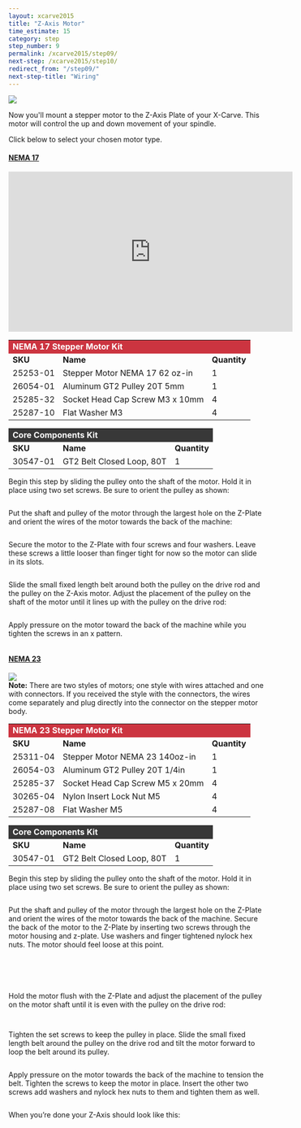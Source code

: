```yaml
---
layout: xcarve2015
title: "Z-Axis Motor"
time_estimate: 15
category: step
step_number: 9
permalink: /xcarve2015/step09/
next-step: /xcarve2015/step10/
redirect_from: "/step09/"
next-step-title: "Wiring"
---
```


<img src="0607.jpg">

Now you'll mount a stepper motor to the Z-Axis Plate of your X-Carve. This motor will control the up and down movement of your spindle.

Click below to select your chosen motor type.

<div class="panel-group" id="motor-accordion" role="tablist" aria-multiselectable="true">
<div class="panel panel-default">
<a data-toggle="collapse" data-parent="#motor-accordion" href="#nema17" aria-expanded="false" aria-controls="nema17" class="panel-heading" role="tab" id="nema17-header">

<h4 class="panel-title">
NEMA 17</h4>

<div class="expand-icons">
<i class="fa fa-plus"></i>
 <i class="fa fa-minus"></i>

</div>
</a>

<div id="nema17" class="panel-collapse collapse" role="tabpanel" aria-labelledby="nema17-header">
<div class="panel-body">
<iframe width="560" height="315" src="https://www.youtube.com/embed/cEJDROc9ZEs" frameborder="0" allowfullscreen>
</iframe>
<table>
	<tr>
		<td style="color:#fff;background: #cc3440;" colspan="3"><b><span class="caps">NEMA</span> 17 Stepper Motor Kit</b> </td>
	</tr>
	<tr>
		<td> <b><span class="caps">SKU</span></b> </td>
		<td> <b>Name</b> </td>
		<td> <b>Quantity</b> </td>
	</tr>
	<tr>
		<td> 25253-01 </td>
		<td> Stepper Motor <span class="caps">NEMA</span> 17 62 oz-in </td>
		<td> 1 </td>
	</tr>
	<tr>
		<td> 26054-01 </td>
		<td> Aluminum GT2 Pulley 20T 5mm </td>
		<td> 1 </td>
	</tr>
	<tr>
		<td> 25285-32 </td>
		<td> Socket Head Cap Screw M3 x 10mm </td>
		<td> 4 </td>
	</tr>
	<tr>
		<td> 25287-10 </td>
		<td> Flat Washer M3 </td>
		<td> 4 </td>
	</tr>
</table>
<table>
	<tr>
		<td style="color:#fff;background: #383838;" colspan="3"><b>Core Components Kit</b> </td>
	</tr>
	<tr>
		<td> <b><span class="caps">SKU</span></b> </td>
		<td> <b>Name</b> </td>
		<td> <b>Quantity</b> </td>
	</tr>
	<tr>
		<td> 30547-01 </td>
		<td> GT2 Belt Closed Loop, 80T </td>
		<td> 1 </td>
	</tr>
</table>
<p>Begin this step by sliding the pulley onto the shaft of the motor. Hold it in place using two set screws. Be sure to orient the pulley as shown:</p>
<p style="text-align:center;"><img src="https://dzevsq2emy08i.cloudfront.net/paperclip/project_instruction_image_uploaded_images/592/original/0608.jpg?1424382338" alt="" /></p>
<p>Put the shaft and pulley of the motor through the largest hole on the Z-Plate and orient the wires of the motor towards the back of the machine:</p>
<p style="text-align:center;"><img src="https://dzevsq2emy08i.cloudfront.net/paperclip/project_instruction_image_uploaded_images/593/original/0975.jpg?1424382390" alt="" /></p>
<p>Secure the motor to the Z-Plate with four screws and four washers. Leave these screws a little looser than finger tight for now so the motor can slide in its slots.</p>
<p style="text-align:center;"><img src="https://dzevsq2emy08i.cloudfront.net/paperclip/project_instruction_image_uploaded_images/594/original/0978.jpg?1424382436" alt="" /></p>
<p>Slide the small fixed length belt around both the pulley on the drive rod and the pulley on the Z-Axis motor. Adjust the placement of the pulley on the shaft of the motor until it lines up with the pulley on the drive rod:</p>
<p style="text-align:center;"><img src="https://dzevsq2emy08i.cloudfront.net/paperclip/project_instruction_image_uploaded_images/595/original/0986.jpg?1424382500" alt="" /></p>
<p>Apply pressure on the motor toward the back of the machine while you tighten the screws in an x pattern.</p>
<p style="text-align:center;"><img src="https://dzevsq2emy08i.cloudfront.net/paperclip/project_instruction_image_uploaded_images/596/original/0987.jpg?1424382501" alt="" /></p>

</div>
</div>
</div>
<div class="panel panel-default">
<a data-toggle="collapse" data-parent="#motor-accordion" href="#nema23" aria-expanded="false" aria-controls="nema23" class="panel-heading" role="tab" id="nema23-header">

<h4 class="panel-title">
NEMA 23</h4>

<div class="expand-icons">
<i class="fa fa-plus"></i>
 <i class="fa fa-minus"></i>

</div>
</a>

<div id="nema23" class="panel-collapse collapse" role="tabpanel" aria-labelledby="nema23-header">
<div class="panel-body">
<img src="P6120528EDIT.jpg">

<div class="note">
<i class="fa fa-hand-o-right"></i>
 <span class="note-text">
 <strong>Note:</strong> There are two styles of motors; one style with wires attached and one with connectors. If you received the style with the connectors, the wires come separately and plug directly into the connector on the stepper motor body.
 </span>

</div>
<table>
	<tr>
		<td style="color:#fff;background: #cc3440;" colspan="3"><b><span class="caps">NEMA</span> 23 Stepper Motor Kit</b> </td>
	</tr>
	<tr>
		<td> <b><span class="caps">SKU</span></b> </td>
		<td> <b>Name</b> </td>
		<td> <b>Quantity</b> </td>
	</tr>
	<tr>
		<td> 25311-04 </td>
		<td> Stepper Motor <span class="caps">NEMA</span> 23 140oz-in </td>
		<td> 1 </td>
	</tr>
	<tr>
		<td> 26054-03 </td>
		<td> Aluminum GT2 Pulley 20T 1/4in </td>
		<td> 1 </td>
	</tr>
	<tr>
		<td> 25285-37 </td>
		<td> Socket Head Cap Screw M5 x 20mm </td>
		<td> 4 </td>
	</tr>
	<tr>
		<td> 30265-04 </td>
		<td> Nylon Insert Lock Nut M5 </td>
		<td> 4 </td>
	</tr>
	<tr>
		<td> 25287-08 </td>
		<td> Flat Washer M5 </td>
		<td> 4 </td>
	</tr>
</table>
<table>
	<tr>
		<td style="color:#fff;background: #383838;" colspan="3"><b>Core Components Kit</b> </td>
	</tr>
	<tr>
		<td> <b><span class="caps">SKU</span></b> </td>
		<td> <b>Name</b> </td>
		<td> <b>Quantity</b> </td>
	</tr>
	<tr>
		<td> 30547-01 </td>
		<td> GT2 Belt Closed Loop, 80T </td>
		<td> 1 </td>
	</tr>
</table>
<p>Begin this step by sliding the pulley onto the shaft of the motor. Hold it in place using two set screws. Be sure to orient the pulley as shown:</p>
<p style="text-align:center;"><img src="https://dzevsq2emy08i.cloudfront.net/paperclip/project_instruction_image_uploaded_images/599/original/0989.jpg?1424382761" alt="" /></p>
<p>Put the shaft and pulley of the motor through the largest hole on the Z-Plate and orient the wires of the motor towards the back of the machine. Secure the back of the motor to the Z-Plate by inserting two screws through the motor housing and z-plate. Use washers and finger tightened nylock hex nuts. The motor should feel loose at this point.</p>
<p style="text-align:center;"><img src="https://dzevsq2emy08i.cloudfront.net/paperclip/project_instruction_image_uploaded_images/600/original/0991.jpg?1424382823" alt="" /></p>
<p style="text-align:center;"><img src="https://dzevsq2emy08i.cloudfront.net/paperclip/project_instruction_image_uploaded_images/601/original/0992.jpg?1424382823" alt="" /></p>
<p style="text-align:center;"><img src="https://dzevsq2emy08i.cloudfront.net/paperclip/project_instruction_image_uploaded_images/602/original/0993.jpg?1424382824" alt="" /></p>
<p style="text-align:center;"><img src="https://dzevsq2emy08i.cloudfront.net/paperclip/project_instruction_image_uploaded_images/603/original/0994.jpg?1424382825" alt="" /></p>
<p style="text-align:center;"><img src="https://dzevsq2emy08i.cloudfront.net/paperclip/project_instruction_image_uploaded_images/604/original/0995.jpg?1424382826" alt="" /></p>
<p>Hold the motor flush with the Z-Plate and adjust the placement of the pulley on the motor shaft until it is even with the pulley on the drive rod:</p>
<p style="text-align:center;"><img src="https://dzevsq2emy08i.cloudfront.net/paperclip/project_instruction_image_uploaded_images/605/original/0996.jpg?1424382977" alt="" /></p>
<p style="text-align:center;"><img src="https://dzevsq2emy08i.cloudfront.net/paperclip/project_instruction_image_uploaded_images/606/original/0997.jpg?1424382978" alt="" /></p>
<p>Tighten the set screws to keep the pulley in place. Slide the small fixed length belt around the pulley on the drive rod and tilt the motor forward to loop the belt around its pulley.</p>
<p style="text-align:center;"><img src="https://dzevsq2emy08i.cloudfront.net/paperclip/project_instruction_image_uploaded_images/607/original/0998.jpg?1424382979" alt="" /></p>
<p>Apply pressure on the motor towards the back of the machine to tension the belt. Tighten the screws to keep the motor in place. Insert the other two screws add washers and nylock hex nuts to them and tighten them as well.</p>
<p style="text-align:center;"><img src="https://dzevsq2emy08i.cloudfront.net/paperclip/project_instruction_image_uploaded_images/608/original/1000.jpg?1424382999" alt="" /></p>
<p>When you&#8217;re done your Z-Axis should look like this:</p>
<p style="text-align:center;"><img src="https://dzevsq2emy08i.cloudfront.net/paperclip/project_instruction_image_uploaded_images/609/original/1001.jpg?1424383000" alt="" /></p>

</div>
</div>
</div>
</div>
